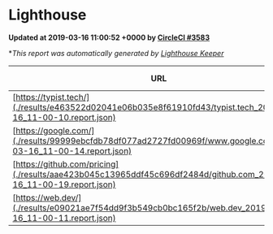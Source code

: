 
# Lighthouse

**Updated at 2019-03-16 11:00:52 +0000 by [CircleCI #3583](https://circleci.com/gh/ItinerisLtd/lighthouse-keeper-example/3583)**

**This report was automatically generated by [Lighthouse Keeper](https://github.com/itinerisltd/lighthouse-keeper)*

| URL | Performance | Accessibility | Best Practices | SEO | PWA | Updated At |
| --- | --- | --- | --- | --- | --- | --- |
| [https://typist.tech/](./results/e463522d02041e06b035e8f61910fd43/typist.tech_2019-03-16_11-00-10.report.json) | 1 |  |  |  |  | 2019-03-16T11:00:10.357Z |
| [https://google.com/](./results/99999ebcfdb78df077ad2727fd00969f/www.google.com_2019-03-16_11-00-14.report.json) | 0.94 | 0.71 | 0.93 | 0.82 | 0.58 | 2019-03-16T11:00:14.100Z |
| [https://github.com/pricing](./results/aae423b045c13965ddf45c696df2484d/github.com_2019-03-16_11-00-19.report.json) | 0.87 | 0.89 | 0.93 | 0.9 | 0.58 | 2019-03-16T11:00:19.018Z |
| [https://web.dev/](./results/e09021ae7f54dd9f3b549cb0bc165f2b/web.dev_2019-03-16_11-00-11.report.json) | 0.97 | 0.93 | 1 | 0.87 | 1 | 2019-03-16T11:00:11.769Z |
